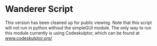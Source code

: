 # Wanderer Script
This version has been cleaned up for public viewing. Note that this script will not run in python without the simpleGUI module. The only way to run this module currently is using Codeskulptor, which can be found at www.codeskulptor.org/
